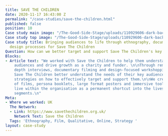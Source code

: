 ```yaml
---
title: SAVE THE CHILDREN
date: 2020-11-17 16:43:00 Z
permalink: "/case-studies/save-the-children.html"
published: false
position: 10
Case study main image: "/The-Good-Side-Stage/uploads/110929606-dark-background-colorful-handp.jpeg"
Case study top image: "/The-Good-Side-Stage/uploads/110929606-dark-background-colorful-handp.jpeg"
Case study title: Bringing audiences to life through ethnography, documentary and
  design processes for Save The Children
Question: How can we better target and support Save The Children's key audiences?
Blocks:
- Article text: "We worked with Save the Children to help them understand their donor
    audiences and drive growth as a charity and funder. \n\nThrough remote self-ethnography,
    depth interviews, documentary filming and design-focused workshopping, we helped
    Save The Children better understand the needs of their key audiences, and workshop
    strategies on how to effectively target and support them.\n\nWe created a suite
    of films, persona booklets, large format posters and immersive tools that could
    live within the organisation as a permanent shortcut into the lives of their audience
    segments.\n"
Meta:
- Where we worked: UK
  The Network:
  - Link: https://www.savethechildren.org.uk/
    Network Text: Save the Children
  Tags: 'Ethnography, Film, Qualitative, Online, Strategy '
layout: case-study
---
```


